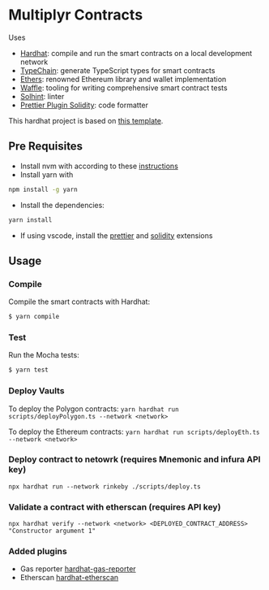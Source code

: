 # Multiplyr Contracts

Uses

- [Hardhat](https://github.com/nomiclabs/hardhat): compile and run the smart contracts on a local development network
- [TypeChain](https://github.com/ethereum-ts/TypeChain): generate TypeScript types for smart contracts
- [Ethers](https://github.com/ethers-io/ethers.js/): renowned Ethereum library and wallet implementation
- [Waffle](https://github.com/EthWorks/Waffle): tooling for writing comprehensive smart contract tests
- [Solhint](https://github.com/protofire/solhint): linter
- [Prettier Plugin Solidity](https://github.com/prettier-solidity/prettier-plugin-solidity): code formatter

This hardhat project is based on [this template](https://github.com/amanusk/hardhat-template).

## Pre Requisites

- Install nvm with according to these [instructions](https://github.com/nvm-sh/nvm#install--update-script)
- Install yarn with

```sh
npm install -g yarn
```

- Install the dependencies:

```sh
yarn install
```

- If using vscode, install the [prettier](https://marketplace.visualstudio.com/items?itemName=esbenp.prettier-vscode) and [solidity](https://marketplace.visualstudio.com/items?itemName=JuanBlanco.solidity) extensions

## Usage

### Compile

Compile the smart contracts with Hardhat:

```sh
$ yarn compile
```

### Test

Run the Mocha tests:

```sh
$ yarn test
```

### Deploy Vaults

To deploy the Polygon contracts:
`yarn hardhat run scripts/deployPolygon.ts --network <network>`

To deploy the Ethereum contracts:
`yarn hardhat run scripts/deployEth.ts --network <network>`

### Deploy contract to netowrk (requires Mnemonic and infura API key)

```
npx hardhat run --network rinkeby ./scripts/deploy.ts
```

### Validate a contract with etherscan (requires API key)

```
npx hardhat verify --network <network> <DEPLOYED_CONTRACT_ADDRESS> "Constructor argument 1"
```

### Added plugins

- Gas reporter [hardhat-gas-reporter](https://hardhat.org/plugins/hardhat-gas-reporter.html)
- Etherscan [hardhat-etherscan](https://hardhat.org/plugins/nomiclabs-hardhat-etherscan.html)
